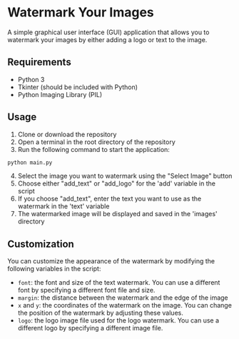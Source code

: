 # Watermark Your Images

A simple graphical user interface (GUI) application that allows you to watermark your images by either adding a logo or text to the image.



## Requirements

- Python 3
- Tkinter (should be included with Python)
- Python Imaging Library (PIL)

## Usage

1. Clone or download the repository
2. Open a terminal in the root directory of the repository
3. Run the following command to start the application:

```bash
python main.py
```

4. Select the image you want to watermark using the "Select Image" button
5. Choose either "add_text" or "add_logo" for the 'add' variable in the script
6. If you choose "add_text", enter the text you want to use as the watermark in the 'text' variable
7. The watermarked image will be displayed and saved in the 'images' directory



## Customization

You can customize the appearance of the watermark by modifying the following variables in the script:

- `font`: the font and size of the text watermark. You can use a different font by specifying a different font file and size.
- `margin`: the distance between the watermark and the edge of the image
- `x` and `y`: the coordinates of the watermark on the image. You can change the position of the watermark by adjusting these values.
- `logo`: the logo image file used for the logo watermark. You can use a different logo by specifying a different image file.


